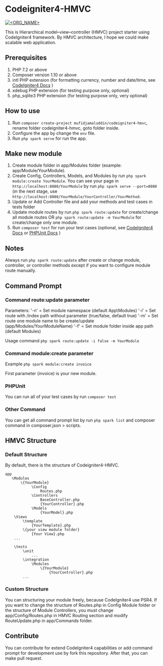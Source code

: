 # Codeigniter4-HMVC

[![<ORG_NAME>](https://circleci.com/gh/MufidJamaluddin/Codeigniter4-HMVC.svg?style=svg)](https://circleci.com/gh/MufidJamaluddin/Codeigniter4-HMVC)

This is Hierarchical model–view–controller (HMVC) project starter using CodeIgniter4 framework. By HMVC architecture, I hope we could make scalable web application. 

## Prerequisites

1. PHP 7.2 or above
2. Composer version 1.10 or above
3. intl PHP extension (for formatting currency, number and date/time, see [CodeIgniter4 Docs](https://codeigniter4.github.io/userguide/intro/requirements.html) )
4. xdebug PHP extension (for testing purpose only, optional)
5. php_sqlite3 PHP extension (for testing purpose only, very optional)

## How to use

1. Run ```composer create-project mufidjamaluddin/codeigniter4-hmvc```, rename folder codeigniter4-hmvc, goto folder inside.
2. Configure the app by change the ```env``` file.
3. Run ```php spark serve``` for run the app.

## Make new module

1. Create module folder in app/Modules folder (example: app/Module/YourModule).
2. Create Config, Controllers, Models, and Modules by run ```php spark module:create YourModule```. You can see your page in ```http://localhost:8080/YourModule``` by run ```php spark serve --port=8080``` (in the next stage, use ```http://localhost:8080/YourModule/YourController/YourMethod```.
3. Update or Add Controller file and add your methods and test cases in tests folder
4. Update module routes by run ```php spark route:update``` for create/change all module routes
   OR
   ```php spark route:update -m YourModule``` for create/change only one module.
5. Run ```composer test``` for run your test cases (optional, see [CodeIgniter4 Docs](https://codeigniter4.github.io/userguide/testing/index.html) or [PHPUnit Docs](https://phpunit.readthedocs.io/en/9.1/) )

## Notes

Always run ```php spark route:update``` after create or change module, controller, or controller methods except if you want to configure module route manually.

## Command Prompt

### Command route:update parameter

Parameters:
    '-n' = Set module namespace (default App\Modules)
    '-i' = Set route with /index path without parameter (true/false, default true)
    '-m' = Set route one module name to be create/update (app/Modules/YourModuleName)
    '-f' = Set module folder inside app path (default Modules)


Usage command ```php spark route:update -i false -m YourModule```

### Command module:create parameter

Example ```php spark module:create invoice```

First parameter (invoice) is your new module.


### PHPUnit

You can run all of your test cases by run ```composer test```

### Other Command

You can get all command prompt list by run ```php spark list``` and composer command in composer.json > scripts.

## HMVC Structure

### Default Structure

By default, there is the structure of Codeigniter4-HMVC.

```
app
   \Modules
       \{YourModule}
            \Config
                Routes.php
            \Controllers
                BaseController.php
                {YourController}.php
            \Models
                {YourModel}.php
    \Views
        \template
            {YourTemplate}.php
        \{your view module folder}
            {Your View}.php
    ...
    
    \tests
        \unit
            ...
        \integration
            \Modules
                \{YourModule}
                    {YourController}.php
        ...
```

### Custom Structure

You can structuring your module freely, because CodeIgniter4 use PSR4. 
If you want to change the structure of Routes.php in Config Module folder or the structure of Module Controllers, you must change app/Config/Routes.php in HMVC Routing section and modify RouteUpdate.php in app/Commands folder.

## Contribute

You can contribute for extend CodeIgniter4 capabilities or add command prompt for development use by fork this repository. After that, you can make pull request.
